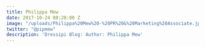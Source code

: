 ```yaml
---
title: Philippa Mew
date: 2017-10-24 08:28:00 Z
image: "/uploads/Philippa%20Mew%20-%20PR%20&%20Marketing%20Associate.jpg"
twitter: "@pipmew"
description: 'Dressipi Blog: Author: Philippa Mew'
---
```


